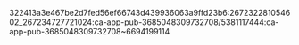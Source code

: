 322413a3e467be2d7fed56ef66743d439936063a9ffd23b6:267232281054602_267234727721024:ca-app-pub-3685048309732708/5381117444:ca-app-pub-3685048309732708~6694199114

